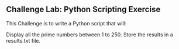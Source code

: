 ## Challenge Lab: Python Scripting Exercise
This Challenge is to write a Python script that will:

Display all the prime numbers between 1 to 250.
Store the results in a results.txt file.
